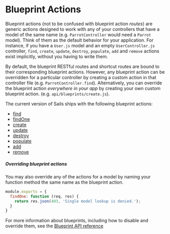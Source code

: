 # Blueprint Actions

Blueprint actions (not to be confused with blueprint action *routes*) are generic actions designed to work with any of your controllers that have a model of the same name (e.g. `ParrotController` would need a `Parrot` model).  Think of them as the default behavior for your application.  For instance, if you have a `User.js` model and an empty `UserController.js` controller, `find`, `create`, `update`, `destroy`, `populate`, `add` and `remove` actions exist implicitly, without you having to write them.

By default, the blueprint RESTful routes and shortcut routes are bound to their corresponding blueprint actions.  However, any blueprint action can be overridden for a particular controller by creating a custom action in that controller file (e.g. `ParrotController.find`).  Alternatively, you can override the blueprint action _everywhere in your app_ by creating your own custom blueprint action. (e.g. `api/blueprints/create.js`).

The current version of Sails ships with the following blueprint actions:

+ [find](http://sailsjs.com/documentation/reference/blueprint-api/Find)
+ [findOne](http://sailsjs.com/documentation/reference/blueprint-api/FindOne)
+ [create](http://sailsjs.com/documentation/reference/blueprint-api/create)
+ [update](http://sailsjs.com/documentation/reference/blueprint-api/Update)
+ [destroy](http://sailsjs.com/documentation/reference/blueprint-api/Destroy)
+ [populate](http://sailsjs.com/documentation/reference/blueprint-api/Populate)
+ [add](http://sailsjs.com/documentation/reference/blueprint-api/Add)
+ [remove](http://sailsjs.com/documentation/reference/blueprint-api/Remove)

##### Overriding blueprint actions

You may also override any of the actions for a model by naming your function method the same name as the blueprint action.

```javascript
module.exports = {
  findOne: function (req, res) {
    return res.json(403, 'Single model lookup is denied.');
  }
}

```
For more information about blueprints, including how to disable and override them, see the [Blueprint API reference](http://sailsjs.com/documentation/reference/blueprint-api)


<docmeta name="displayName" value="Blueprint Actions">
